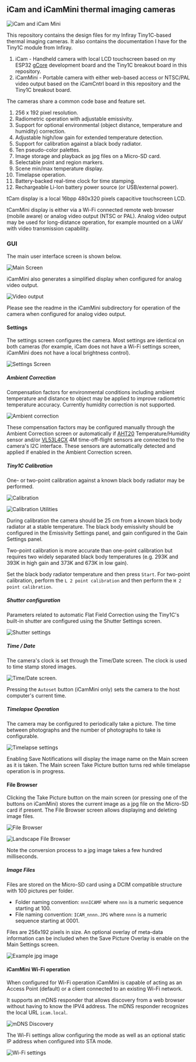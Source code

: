 ## iCam and iCamMini thermal imaging cameras

![iCam and iCam Mini](pictures/two_cameras_phone.jpg)

This repository contains the design files for my Infiray Tiny1C-based thermal imaging cameras.  It also contains the documentation I have for the Tiny1C module from Infiray.

1. iCam - Handheld camera with local LCD touchscreen based on my ESP32 [gCore](https://github.com/danjulio/gCore) development board and the Tiny1C breakout board in this repository.
2. iCamMini - Portable camera with either web-based access or NTSC/PAL video output based on the iCamCntrl board in this repository and the Tiny1C breakout board.

The cameras share a common code base and feature set.

1. 256 x 192 pixel resolution.
2. Radiometric operation with adjustable emissivity.
3. Support for optional environmental (object distance, temperature and humidity) correction.
4. Adjustable high/low gain for extended temperature detection.
5. Support for calibration against a black body radiator.
6. Ten pseudo-color palettes.
7. Image storage and playback as jpg files on a Micro-SD card.
8. Selectable point and region markers.
9. Scene min/max temperature display.
10. Timelapse operation.
11. Battery-backed real-time clock for time stamping.
12. Rechargeable Li-Ion battery power source (or USB/external power).

tCam display is a local 16bpp 480x320 pixels capacitive touchscreen LCD.

tCamMini display is either via a Wi-Fi connected remote web browser (mobile aware) or analog video output (NTSC or PAL).  Analog video output may be used for long-distance operation, for example mounted on a UAV with video transmission capability.

### GUI
The main user interface screen is shown below.

![Main Screen](pictures/main_web_screen_annotated.jpg)

iCamMini also generates a simplified display when configured for analog video output.

![Video output](pictures/video_out.jpg)

Please see the readme in the iCamMini subdirectory for operation of the camera when configured for analog video output.

#### Settings
The settings screen configures the camera.  Most settings are identical on both cameras (for example, iCam does not have a Wi-Fi settings screen, iCamMini does not have a local brightness control).

![Settings Screen](pictures/settings.jpg)

##### Ambient Correction
Compensation factors for environmental conditions including ambient temperature and distance to object may be applied to improve radiometric temperature accuracy.  Currently humidity correction is not supported.

![Ambient correction](pictures/ambient_correct_annotated.jpg)

These compensation factors may be configured manually through the Ambient Correction screen or automatically if [AHT20](https://www.adafruit.com/product/4566) Temperature/Humidity sensor and/or [VL53L4CX](https://www.adafruit.com/product/5425) 4M time-off-flight sensors are connected to the camera's I2C interface.  These sensors are automatically detected and applied if enabled in the Ambient Correction screen.

##### Tiny1C Calibration
One- or two-point calibration against a known black body radiator may be performed.

![Calibration](pictures/calibrated_cameras.jpg)

![Calibration Utilities](pictures/system_utilities.jpg)

During calibration the camera should be 25 cm from a known black body radiator at a stable temperature.  The black body emissivity should be configured in the Emissivity Settings panel, and gain configured in the Gain Settings panel.

Two-point calibration is more accurate than one-point calibration but requires two widely separated black body temperatures (e.g. 293K and 393K in high gain and 373K and 673K in low gain).

Set the black body radiator temperature and then press ```Start```.  For two-point calibration, perform the ```L 2 point calibration``` and then perform the ```H 2 point calibration```.

##### Shutter configuration
Parameters related to automatic Flat Field Correction using the Tiny1C's built-in shutter are configured using the Shutter Settings screen.

![Shutter settings](pictures/shutter_settings.jpg)

##### Time / Date
The camera's clock is set through the Time/Date screen.  The clock is used to time stamp stored images.

![Time/Date screen](pictures/mobile_time_settings.jpg).

Pressing the ```Autoset``` button (iCamMini only) sets the camera to the host computer's current time.

##### Timelapse Operation
The camera may be configured to periodically take a picture.  The time between photographs and the number of photographs to take is configurable.

![Timelapse settings](pictures/timelapse_settings.jpg)

Enabling Save Notifications will display the image name on the Main screen as it is taken.  The Main screen Take Picture button turns red while timelapse operation is in progress.

#### File Browser
Clicking the Take Picture button on the main screen (or pressing one of the buttons on iCamMini) stores the current image as a jpg file on the Micro-SD card if present.  The File Browser screen allows displaying and deleting image files.

![File Browser](pictures/icam_file_browser.jpg)

![Landscape File Browser](pictures/mobile_file_browser_landscape.jpg)

Note the conversion process to a jpg image takes a few hundred milliseconds.

##### Image Files
Files are stored on the Micro-SD card using a DCIM compatible structure with 100 pictures per folder.

* Folder naming convention: ```nnnICAMF``` where ```nnn``` is a numeric sequence starting at 100.
* File naming convention: ```ICAM_nnnn.JPG``` where ```nnnn``` is a numeric sequence starting at 0001.

Files are 256x192 pixels in size.  An optional overlay of meta-data information can be included when the Save Picture Overlay is enable on the Main Settings screen.

![Example jpg image](pictures/ICAM_0092.JPG)

#### iCamMini Wi-Fi operation
When configured for Wi-Fi operation iCamMini is capable of acting as an Access Point (default) or a client connected to an existing Wi-Fi network.

It supports an mDNS responder that allows discovery from a web browser without having to know the IPV4 address.  The mDNS responder recognizes the local URL ```icam.local```.

![mDNS Discovery](pictures/mdns_discovery.jpg)

The Wi-Fi settings allow configuring the mode as well as an optional static IP address when configured into STA mode.

![Wi-Fi settings](pictures/mobile_wifi_setup.jpg)

